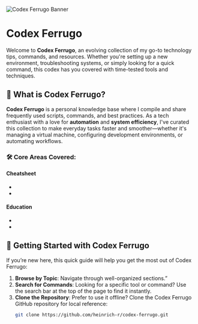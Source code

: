 ![Codex Ferrugo Banner](codex_ferrugo_banner.png)

# Codex Ferrugo

Welcome to **Codex Ferrugo**, an evolving collection of my go-to technology tips, commands, and resources. Whether you're setting up a new environment, troubleshooting systems, or simply looking for a quick command, this codex has you covered with time-tested tools and techniques.

## 🌟 **What is Codex Ferrugo?**
**Codex Ferrugo** is a personal knowledge base where I compile and share frequently used scripts, commands, and best practices. 
As a tech enthusiast with a love for **automation** and **system efficiency**, I've curated this collection to make everyday tasks faster and smoother—whether it's managing a virtual machine, configuring development environments, or automating workflows.

### 🛠️ **Core Areas Covered**:

#### Cheatsheet
- [](Linux-Commands.md)
- [](Arch-Commands.md)

#### Education
- [](CyberSecurity.md)
- [](Homelab.md)

## 🚀 **Getting Started with Codex Ferrugo**

If you’re new here, this quick guide will help you get the most out of Codex Ferrugo:

1. **Browse by Topic**: Navigate through well-organized sections.”
2. **Search for Commands**: Looking for a specific tool or command? Use the search bar at the top of the page to find it instantly.
3. **Clone the Repository**: Prefer to use it offline? Clone the Codex Ferrugo GitHub repository for local reference:
   ```bash
   git clone https://github.com/heinrich-r/codex-ferrugo.git
    ```